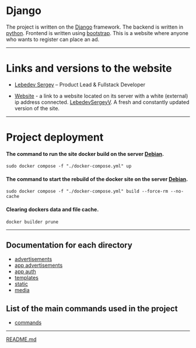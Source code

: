 # Django

The project is written on the [Django](https://www.djangoproject.com) framework.
The backend is written in [python](https://www.python.org).
Frontend is written using [bootstrap](https://getbootstrap.com).
This is a website where anyone who wants to register can place an ad.

___

# Links and versions to the website    

* [Lebedev Sergey](https://github.com/LebedevSergeyVach) – Product Lead & Fullstack Developer

* [Website](http://109.111.185.225) - a link to a website located on its server with a white (external) ip address connected. [LebedevSergeyV](https://github.com/LebedevSergeyVach). A fresh and constantly updated version of the site.

___

# Project deployment

#### The command to run the site docker build on the server [Debian](https://www.debian.org).
```commandline
sudo docker compose -f "./docker-compose.yml" up
```

#### The command to start the rebuild of the docker site on the server [Debian](https://www.debian.org).
```commandline
sudo docker compose -f "./docker-compose.yml" build --force-rm --no-cache
```

#### Clearing dockers data and file cache.
```commandline
docker builder prune
```
___

## Documentation for each directory

* [advertisements](advertisements%2Fadvertisements%2FREADME.md)
* [app advertisements](advertisements%2Fapp_advertisements%2FREADME.md)
* [app auth](advertisements%2Fapp_auth%2FREADME.md)
* [templates](advertisements%2Ftemplates%2FREADME.md)
* [static](advertisements%2Fstatic%2FREADME.md)
* [media](advertisements%2Fmedia%2FREADME.md)

## List of the main commands used in the project

* [commands](advertisements%2FREADME.md)

___

[README.md](README.md)
